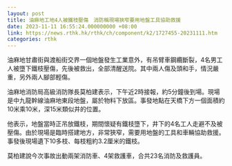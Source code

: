 ```yaml
---
layout: post
title: 油麻地工地4人被鐵枝壓傷　消防稱現場狹窄要用地盤工具協助救援
date: 2023-11-11 16:55:24.000000000 +08:00
link: https://news.rthk.hk/rthk/ch/component/k2/1727455-20231111.htm
categories: rthk
---
```


油麻地甘肅街與渡船街交界一個地盤發生工業意外，有吊臂車鋼纜斷裂，4名男工人被墮下鐵枝壓傷，先後被救出，全部清醒送院。其中兩人傷及頭和手，情況嚴重，另外兩人腳部輕傷。

油麻地消防局高級消防隊長莫柏建表示，下午近2時接報，約5分鐘後到場。現場是中九龍幹線油麻地東段地盤，屬於物料下放區。事發地點在天橋下方一個面積約10米乘10米，深15米類似井的位置。

他表示，地盤當時正吊放鐵枝，期間懷疑有鐵枝墮下，井下的4名工人走避不及被壓傷。由於現場是臨時搭建地方，非常狹窄，需要用地盤的工具和車輛協助救援。事發後現場遺下10多枝、每枝粗約3.2厘米的鐵枝。

莫柏建說今次事故出動兩架消防車、4架救護車，合共23名消防及救護員。
